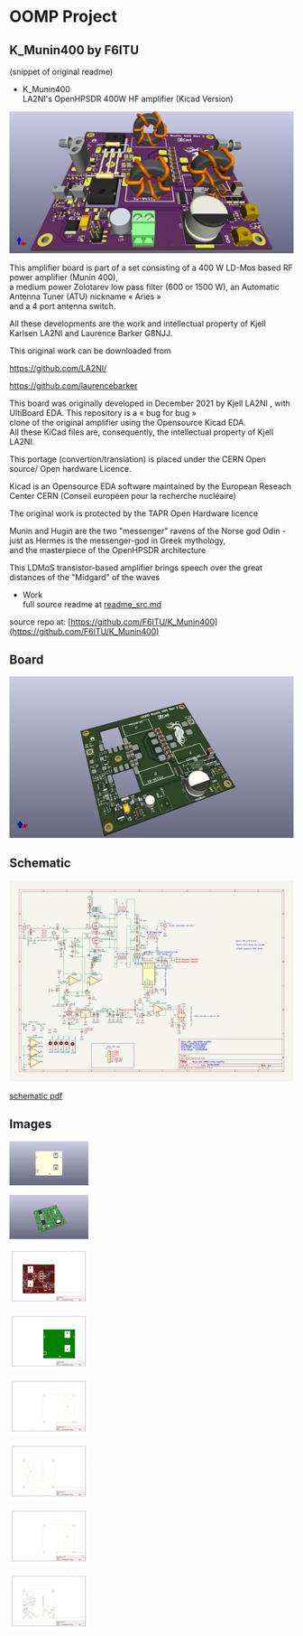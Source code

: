 # OOMP Project  
## K_Munin400  by F6ITU  
  
(snippet of original readme)  
  
- K_Munin400  
LA2NI's OpenHPSDR 400W HF amplifier (Kicad Version)  
  
![Munin, a 400W HF linear amplifier](https://github.com/F6ITU/K_Munin400/blob/main/K_Munin400.png)  
  
This amplifier board is part of a set consisting of a 400 W LD-Mos based RF power amplifier (Munin 400),   
a medium power Zolotarev low pass filter (600 or 1500 W), an Automatic Antenna Tuner (ATU) nickname « Aries »   
and a 4 port antenna switch.  
  
All these developments are the work and intellectual property of Kjell Karlsen LA2NI and Laurence Barker G8NJJ.  
  
This original work can be downloaded from  
  
https://github.com/LA2NI/  
  
https://github.com/laurencebarker  
  
  
This board was originally developed in December 2021 by Kjell LA2NI , with UltiBoard EDA. This repository is a « bug for bug »  
clone of the original amplifier using the Opensource Kicad EDA.   
All these KiCad files are, consequently, the intellectual property of Kjell LA2NI.  
  
This portage (convertion/translation) is placed under the CERN Open source/ Open hardware Licence.  
  
Kicad is an Opensource EDA software maintained by the European Reseach Center CERN (Conseil européen pour la recherche nucléaire)  
  
The original work is protected by the TAPR Open Hardware licence  
  
Munin and Hugin are the two "messenger" ravens of the Norse god Odin - just as Hermes is the messenger-god in Greek mythology,   
and the masterpiece of the OpenHPSDR architecture   
  
This LDMoS transistor-based amplifier brings speech over the great distances of the "Midgard" of the waves  
  
  
- Work  
  full source readme at [readme_src.md](readme_src.md)  
  
source repo at: [https://github.com/F6ITU/K_Munin400](https://github.com/F6ITU/K_Munin400)  
## Board  
  
[![working_3d.png](working_3d_600.png)](working_3d.png)  
## Schematic  
  
[![working_schematic.png](working_schematic_600.png)](working_schematic.png)  
  
[schematic pdf](working_schematic.pdf)  
## Images  
  
[![working_3D_bottom.png](working_3D_bottom_140.png)](working_3D_bottom.png)  
  
[![working_3D_top.png](working_3D_top_140.png)](working_3D_top.png)  
  
[![working_assembly_page_01.png](working_assembly_page_01_140.png)](working_assembly_page_01.png)  
  
[![working_assembly_page_02.png](working_assembly_page_02_140.png)](working_assembly_page_02.png)  
  
[![working_assembly_page_03.png](working_assembly_page_03_140.png)](working_assembly_page_03.png)  
  
[![working_assembly_page_04.png](working_assembly_page_04_140.png)](working_assembly_page_04.png)  
  
[![working_assembly_page_05.png](working_assembly_page_05_140.png)](working_assembly_page_05.png)  
  
[![working_assembly_page_06.png](working_assembly_page_06_140.png)](working_assembly_page_06.png)  
